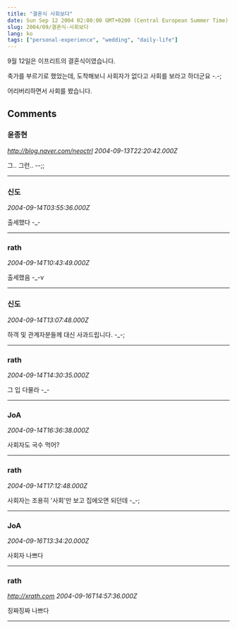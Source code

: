 ```yaml
---
title: "결혼식 사회보다"
date: Sun Sep 12 2004 02:00:00 GMT+0200 (Central European Summer Time)
slug: 2004/09/결혼식-사회보다
lang: ko
tags: ["personal-experience", "wedding", "daily-life"]
---
```


9월 12일은 이프리트의 결혼식이였습니다.

축가를 부르기로 했었는데, 도착해보니 사회자가 없다고 
사회를 보라고 하더군요 -.-;

어리버리하면서 사회를 봤습니다.

## Comments

### 윤종현
*http://blog.naver.com/neoctrl*
*2004-09-13T22:20:42.000Z*

그.. 그런.. --;;

---

### 신도
*2004-09-14T03:55:36.000Z*

출세했다 -_-

---

### rath
*2004-09-14T10:43:49.000Z*

출세했음 -_-v

---

### 신도
*2004-09-14T13:07:48.000Z*

하객 및 관계자분들께 대신 사과드립니다.
-_-;

---

### rath
*2004-09-14T14:30:35.000Z*

그 입 다물라 -_-

---

### JoA
*2004-09-14T16:36:38.000Z*

사회자도 국수 먹어?

---

### rath
*2004-09-14T17:12:48.000Z*

사회자는 조용히 '사회'만 보고 집에오면 되던데 -_-;

---

### JoA
*2004-09-16T13:34:20.000Z*

사회자 나쁘다

---

### rath
*http://xrath.com*
*2004-09-16T14:57:36.000Z*

징짜징짜 나쁘다

---
